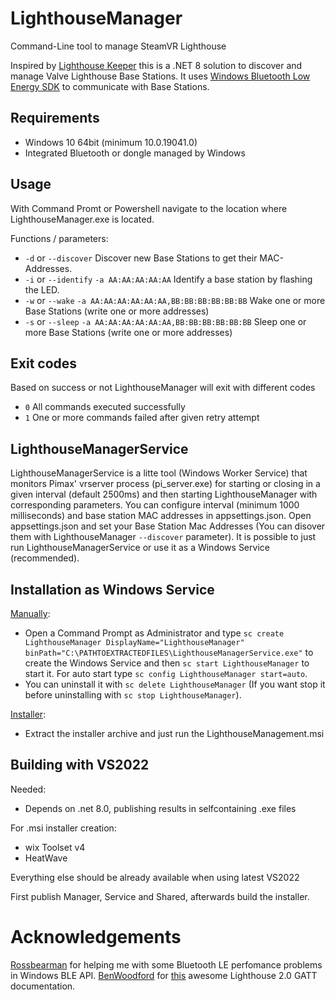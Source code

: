# LighthouseManager
Command-Line tool to manage SteamVR Lighthouse 

Inspired by [Lighthouse Keeper](https://github.com/rossbearman/lighthouse-keeper#lighthouse-keeper) this is a .NET 8 solution to discover and manage Valve Lighthouse Base Stations.
It uses [Windows Bluetooth Low Energy SDK](https://docs.microsoft.com/de-de/windows/uwp/devices-sensors/bluetooth-low-energy-overview) to communicate with Base Stations.

## Requirements
- Windows 10 64bit (minimum 10.0.19041.0)
- Integrated Bluetooth or dongle managed by Windows

## Usage
With Command Promt or Powershell navigate to the location where LighthouseManager.exe is located.

Functions / parameters:

- `-d` or `--discover` Discover new Base Stations to get their MAC-Addresses.
- `-i` or `--identify` `-a AA:AA:AA:AA:AA` Identify a base station by flashing the LED.
- `-w` or `--wake` `-a AA:AA:AA:AA:AA:AA,BB:BB:BB:BB:BB:BB` Wake one or more Base Stations (write one or more addresses)
- `-s` or `--sleep` `-a AA:AA:AA:AA:AA:AA,BB:BB:BB:BB:BB:BB` Sleep one or more Base Stations (write one or more addresses)

## Exit codes
Based on success or not LighthouseManager will exit with different codes
- `0` All commands executed successfully
- `1` One or more commands failed after given retry attempt

## LighthouseManagerService
LighthouseManagerService is a litte tool (Windows Worker Service) that monitors Pimax' vrserver process (pi_server.exe) for starting or closing in a given interval (default 2500ms) and then starting LighthouseManager with corresponding parameters. You can configure interval (minimum 1000 milliseconds) and base station MAC addresses in appsettings.json.
Open appsettings.json and set your Base Station Mac Addresses (You can disover them with LighthouseManager `--discover` parameter).
It is possible to just run LighthouseManagerService or use it as a Windows Service (recommended).

## Installation as Windows Service
[Manually](https://github.com/seader/LighthouseManagerPimax/releases/download/%23first_release/LighthouseManager-manual-files.zip):
- Open a Command Prompt as Administrator and type `sc create LighthouseManager DisplayName="LighthouseManager" binPath="C:\PATHTOEXTRACTEDFILES\LighthouseManagerService.exe"` to create the Windows Service and then `sc start LighthouseManager` to start it. For auto start type `sc config LighthouseManager start=auto`.
- You can uninstall it with `sc delete LighthouseManager` (If you want stop it before uninstalling with `sc stop LighthouseManager`).

[Installer](https://github.com/seader/LighthouseManagerPimax/releases/download/%23first_release/LighthouseManager-Service-setup-files.zip):
- Extract the installer archive and just run the LighthouseManagement.msi

## Building with VS2022
Needed:
- Depends on .net 8.0, publishing results in selfcontaining .exe files

For .msi installer creation:
- wix Toolset v4 
- HeatWave

Everything else should be already available when using latest VS2022

First publish Manager, Service and Shared, afterwards build the installer. 

# Acknowledgements
[Rossbearman](https://github.com/rossbearman) for helping me with some Bluetooth LE perfomance problems in Windows BLE API.
[BenWoodford](https://gist.github.com/BenWoodford) for [this](https://gist.github.com/BenWoodford/3a1e500a4ea2673525f5adb4120fd47c) awesome Lighthouse 2.0 GATT documentation.

